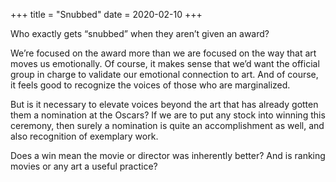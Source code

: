 +++
title = "Snubbed"
date = 2020-02-10
+++

Who exactly gets “snubbed” when they aren’t given an award?

We’re focused on the award more than we are focused on the way that art moves us emotionally. Of course, it makes sense that we’d want the official group in charge to validate our emotional connection to art. And of course, it feels good to recognize the voices of those who are marginalized.

But is it necessary to elevate voices beyond the art that has already gotten them a nomination at the Oscars? If we are to put any stock into winning this ceremony, then surely a nomination is quite an accomplishment as well, and also recognition of exemplary work.

Does a win mean the movie or director was inherently better? And is ranking movies or any art a useful practice?